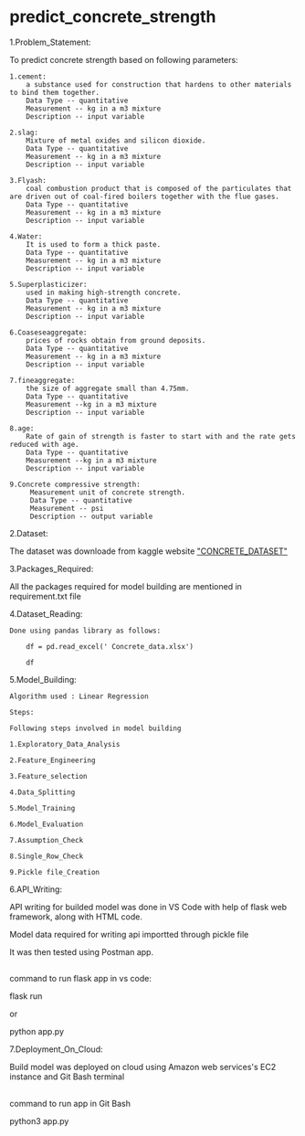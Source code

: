 # predict_concrete_strength

1.Problem_Statement:

To predict concrete strength based on following parameters:

    1.cement: 
        a substance used for construction that hardens to other materials to bind them together.
        Data Type -- quantitative
        Measurement -- kg in a m3 mixture
        Description -- input variable

    2.slag: 
        Mixture of metal oxides and silicon dioxide.
        Data Type -- quantitative
        Measurement -- kg in a m3 mixture
        Description -- input variable

    3.Flyash:
        coal combustion product that is composed of the particulates that are driven out of coal-fired boilers together with the flue gases.
        Data Type -- quantitative
        Measurement -- kg in a m3 mixture
        Description -- input variable

    4.Water:
        It is used to form a thick paste.
        Data Type -- quantitative
        Measurement -- kg in a m3 mixture
        Description -- input variable

    5.Superplasticizer:
        used in making high-strength concrete.
        Data Type -- quantitative
        Measurement -- kg in a m3 mixture
        Description -- input variable

    6.Coaseseaggregate:
        prices of rocks obtain from ground deposits.
        Data Type -- quantitative
        Measurement -- kg in a m3 mixture
        Description -- input variable

    7.fineaggregate:
        the size of aggregate small than 4.75mm.
        Data Type -- quantitative
        Measurement --kg in a m3 mixture
        Description -- input variable

    8.age:
        Rate of gain of strength is faster to start with and the rate gets reduced with age.
        Data Type -- quantitative
        Measurement --kg in a m3 mixture
        Description -- input variable

    9.Concrete compressive strength:
         Measurement unit of concrete strength.
         Data Type -- quantitative
         Measurement -- psi
         Description -- output variable

2.Dataset:

The dataset was downloade from kaggle website
    ["CONCRETE_DATASET"](https://www.kaggle.com/datasets/elikplim/concrete-compressive-strength-data-set/download?datasetVersionNumber=1)

3.Packages_Required:

All the packages required for model building are mentioned in requirement.txt file

4.Dataset_Reading:

    Done using pandas library as follows:

        df = pd.read_excel(' Concrete_data.xlsx')

        df

5.Model_Building:

    Algorithm used : Linear Regression

    Steps:

    Following steps involved in model building

    1.Exploratory_Data_Analysis

    2.Feature_Engineering

    3.Feature_selection

    4.Data_Splitting

    5.Model_Training

    6.Model_Evaluation

    7.Assumption_Check

    8.Single_Row_Check

    9.Pickle file_Creation

6.API_Writing:

API writing for builded model was done in VS Code with help of flask web framework, along with HTML code.

Model data required for writing api importted through pickle file

It was then tested using Postman app.

##
command to run flask app in vs code:

flask run

or

python app.py

7.Deployment_On_Cloud:

Build model was deployed on cloud using Amazon web services's EC2 instance and Git Bash terminal

##
command to run app in Git Bash

python3 app.py
